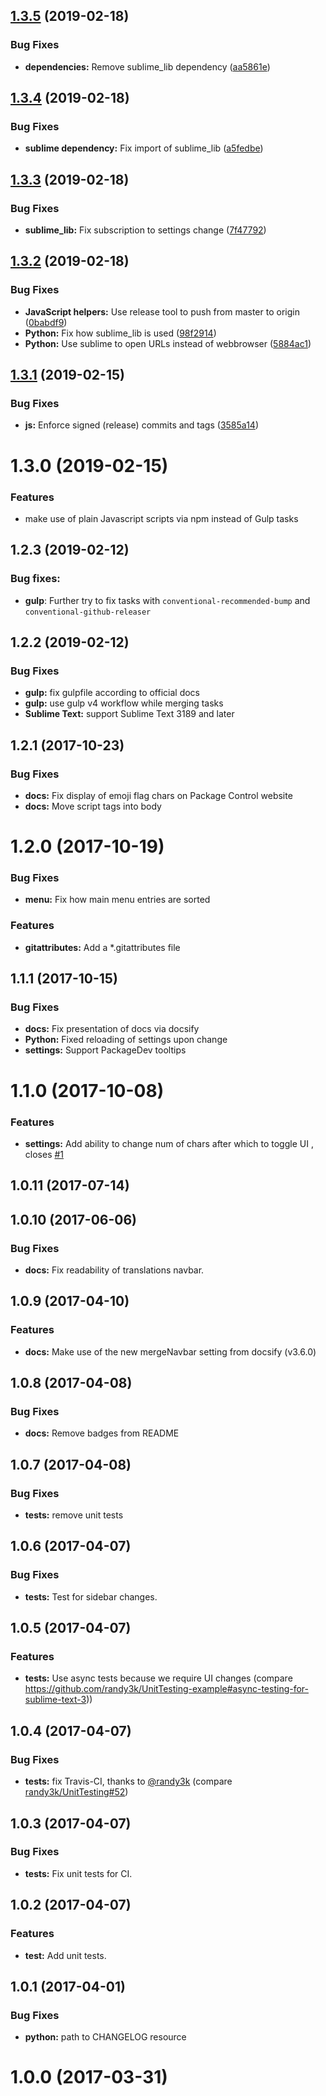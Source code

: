 ## [1.3.5](https://github.com/jrappen/sublime-distractionless/compare/1.3.4...1.3.5) (2019-02-18)


### Bug Fixes

* **dependencies:** Remove sublime_lib dependency ([aa5861e](https://github.com/jrappen/sublime-distractionless/commit/aa5861e))



## [1.3.4](https://github.com/jrappen/sublime-distractionless/compare/1.3.3...1.3.4) (2019-02-18)


### Bug Fixes

* **sublime dependency:** Fix import of sublime_lib ([a5fedbe](https://github.com/jrappen/sublime-distractionless/commit/a5fedbe))



## [1.3.3](https://github.com/jrappen/sublime-distractionless/compare/1.3.2...1.3.3) (2019-02-18)


### Bug Fixes

* **sublime_lib:** Fix subscription to settings change ([7f47792](https://github.com/jrappen/sublime-distractionless/commit/7f47792))



## [1.3.2](https://github.com/jrappen/sublime-distractionless/compare/1.3.1...1.3.2) (2019-02-18)


### Bug Fixes

* **JavaScript helpers:** Use release tool to push from master to origin ([0babdf9](https://github.com/jrappen/sublime-distractionless/commit/0babdf9))
* **Python:** Fix how sublime_lib is used ([98f2914](https://github.com/jrappen/sublime-distractionless/commit/98f2914))
* **Python:** Use sublime to open URLs instead of webbrowser ([5884ac1](https://github.com/jrappen/sublime-distractionless/commit/5884ac1))



## [1.3.1](https://github.com/jrappen/sublime-distractionless/compare/1.3.0...1.3.1) (2019-02-15)

### Bug Fixes

* **js:** Enforce signed (release) commits and tags ([3585a14](https://github.com/jrappen/sublime-distractionless/commit/3585a14))

<a name="1.3.0"></a>
# 1.3.0 (2019-02-15)

### Features

* make use of plain Javascript scripts via npm instead of Gulp tasks

<a name="1.2.3"></a>
## 1.2.3 (2019-02-12)

### Bug fixes:

* **gulp**: Further try to fix tasks with `conventional-recommended-bump` and `conventional-github-releaser`

<a name="1.2.2"></a>
## 1.2.2 (2019-02-12)

### Bug Fixes

* **gulp:** fix gulpfile according to official docs
* **gulp:** use gulp v4 workflow while merging tasks
* **Sublime Text:** support Sublime Text 3189 and later

<a name="1.2.1"></a>
## 1.2.1 (2017-10-23)

### Bug Fixes

* **docs:** Fix display of emoji flag chars on Package Control website
* **docs:** Move script tags into body

<a name="1.2.0"></a>
# 1.2.0 (2017-10-19)

### Bug Fixes

* **menu:** Fix how main menu entries are sorted

### Features

* **gitattributes:** Add a \*.gitattributes file

<a name="1.1.1"></a>
## 1.1.1 (2017-10-15)

### Bug Fixes

* **docs:** Fix presentation of docs via docsify
* **Python:** Fixed reloading of settings upon change
* **settings:** Support PackageDev tooltips

<a name="1.1.0"></a>
# 1.1.0 (2017-10-08)

### Features

* **settings:** Add ability to change num of chars after which to toggle UI , closes [#1](https://github.com/jrappen/sublime-distractionless/issues/1)

<a name="1.0.11"></a>
## 1.0.11 (2017-07-14)

<a name="1.0.10"></a>
## 1.0.10 (2017-06-06)

### Bug Fixes

* **docs:** Fix readability of translations navbar.

<a name="1.0.9"></a>
## 1.0.9 (2017-04-10)

### Features

* **docs:** Make use of the new mergeNavbar setting from docsify (v3.6.0)

<a name="1.0.8"></a>
## 1.0.8 (2017-04-08)

### Bug Fixes

* **docs:** Remove badges from README

<a name="1.0.7"></a>
## 1.0.7 (2017-04-08)

### Bug Fixes

* **tests:** remove unit tests

<a name="1.0.6"></a>
## 1.0.6 (2017-04-07)

### Bug Fixes

* **tests:** Test for sidebar changes.

<a name="1.0.5"></a>
## 1.0.5 (2017-04-07)

### Features

* **tests:** Use async tests because we require UI changes (compare <https://github.com/randy3k/UnitTesting-example#async-testing-for-sublime-text-3>))

<a name="1.0.4"></a>
## 1.0.4 (2017-04-07)

### Bug Fixes

* **tests:** fix Travis-CI, thanks to [@randy3k](https://github.com/randy3k) (compare [randy3k/UnitTesting#52](https://github.com/randy3k/UnitTesting/issues/52))

<a name="1.0.3"></a>
## 1.0.3 (2017-04-07)

### Bug Fixes

* **tests:** Fix unit tests for CI.

<a name="1.0.2"></a>
## 1.0.2 (2017-04-07)

### Features

* **test:** Add unit tests.

<a name="1.0.1"></a>
## 1.0.1 (2017-04-01)

### Bug Fixes

* **python:** path to CHANGELOG resource

<a name="1.0.0"></a>
# 1.0.0 (2017-03-31)
